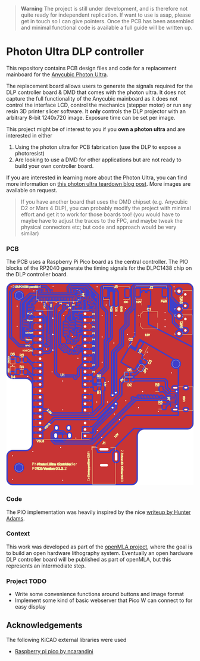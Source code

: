 > **Warning**
> The project is still under development, and is therefore not quite ready for independent replication. If want to use is asap, please get in touch so I can give pointers. Once the PCB has been assembled and minimal functional code is available a full guide will be written up.

# Photon Ultra DLP controller

This repository contains PCB design files and code for a replacement mainboard for the [Anycubic Photon Ultra](https://www.anycubic.com/pages/anycubic-photon-ultra). 

The replacement board allows users to generate the signals required for the DLP controller board & DMD that comes with the photon ultra. It does not capture the full functionality of the Anycubic mainboard as it does not control the interface LCD, control the mechanics (stepper motor) or run any resin 3D printer slicer software. It **only** controls the DLP projector with an arbitrary 8-bit 1240x720 image. Exposure time can be set per image.

This project might be of interest to you if you **own a photon ultra** and are interested in either

1. Using the photon ultra for PCB fabrication (use the DLP to expose a photoresist)
2. Are looking to use a DMD for other applications but are not ready to build your own controller board.

If you are interested in learning more about the Photon Ultra, you can find more information on [this photon ultra teardown blog post](https://nemoandrea.github.io/blog/Anycubic_DLP_teardown/). More images are available on request.

> If you have another board that uses the DMD chipset (e.g. Anycubic D2 or Mars 4 DLP), you can probably modify the project with minimal effort and get it to work for those boards too! (you would have to maybe have to adjust the traces to the FPC, and maybe tweak the physical connectors etc; but code and approach would be very similar)

### PCB

The PCB uses a Raspberry Pi Pico board as the central controller. The PIO blocks of the RP2040 generate the timing signals for the DLPC1438 chip on the DLP controller board.

![](media/micromirror-board-controller-brd.png)

### Code

The PIO implementation was heavily inspired by the nice [writeup by Hunter Adams](https://vanhunteradams.com/Pico/VGA/VGA.html#Code-organization).

### Context

This work was developed as part of the [openMLA project](https://github.com/openMLA), where the goal is to build an open hardware lithography system. Eventually an open hardware DLP controller board will be published as part of openMLA, but this represents an intermediate step. 

### Project TODO

* Write some convenience functions around buttons and image format
*  Implement some kind of basic webserver that Pico W can connect to for easy display

## Acknowledgements

The following KiCAD external libraries were used

* [Raspberry pi pico by ncarandini](https://github.com/ncarandini/KiCad-RP-Pico)
